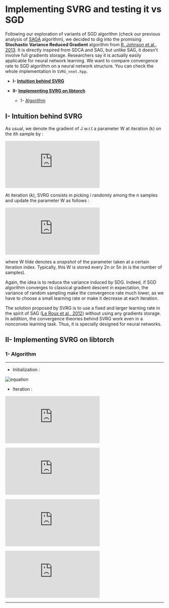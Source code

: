 # Implementing SVRG and testing it vs SGD
Following our exploration of variants of SGD algorithm (check our previous analysis of [SAGA](https://github.com/Djeeb/stage_DL/tree/master/projects_pytorch/SAGA_nnet) algorithm),
we decided to dig into the promising **Stochastic Variance Reduced Gradient** algorithm from [R. Johnson et al., 2013](https://papers.nips.cc/paper/4937-accelerating-stochastic-gradient-descent-using-predictive-variance-reduction.pdf).
It is directly inspired from SDCA and SAG, but unlike SAG, it doesn't involve full gradients storage. Researchers say it is actually easily applicable for neural network learning.
We want to compare convergence rate to SGD algorithm on a neural network structure. 
You can check the whole implementation in `SVRG_nnet.hpp`.

- **I- [ Intuition behind SVRG ](#intuition)**

- **II- [ Implementing SVRG on libtorch ](#implementing)**
	- 1- [Algorithm ](#algorithm)

<a name="intuition"></a>
## I- Intuition behind SVRG

As usual, we denote the gradient of J w.r.t a parameter W at iteration (k) on the ith sample by : 

![equation](https://latex.codecogs.com/png.latex?%5Cdpi%7B150%7D%20dW_%7Bi%7D%5E%7B%28k%29%7D%3A%3D%20%5Cleft%20%28%20%5Cfrac%7B%5Cpartial%20J%7D%7B%5Cpartial%20W%7D%20%5Cright%20%29_%7Bi%7D%5E%7B%28k%29%7D)

At iteration (k), SVRG consists in picking i randomly among the n samples and update the parameter W as follows : 

![equation](https://latex.codecogs.com/png.latex?%5Cdpi%7B150%7D%20W%5E%7B%28k%29%7D%20%3D%20W%5E%7B%28k-1%29%7D%5C%3B%20-%20%5C%3B%20%5Calpha%20%5Cleft%20%28%20dW_%7Bi%7D%5E%7B%28k-1%29%7D-d%5Cwidetilde%7BW%7D_%7Bi%7D%20%5C%3B%20&plus;%20%5C%3B%20%5Cfrac%7B1%7D%7Bn%7D%5Csum_%7Bj%3D1%7D%5E%7Bn%7Dd%5Cwidetilde%7BW%7D_%7Bj%7D%20%5Cright%20%29) 

where W tilde denotes a *snapshot* of the parameter taken at a certain iteration index. Typically, this W is stored every 2n or 5n (n is the number of samples).

Again, the idea is to reduce the variance induced by SDG. Indeed, if SGD algorithm converges to classical gradient descent in expectation, 
the variance of random sampling make the convergence rate much lower, as we have to choose a small learning rate or make it decrease at each iteration.

The solution proposed by SVRG is to use a fixed and larger learning rate in the spirit of SAG ([Le Roux et al., 2012](https://arxiv.org/pdf/1202.6258.pdf)) without using any gradients storage.
In addition, the convergence theories behind SVRG work even in a nonconvex learning task. Thus, it is specially designed for neural networks. 

<a name="implementing"></a>
## II- Implementing SVRG on libtorch

<a name="algorithm"></a>
### 1- Algorithm

________________________________________

- Initialization :

![equation]()

- Iteration :

![equation](https://latex.codecogs.com/png.latex?%5Cdpi%7B120%7D%20%5Cfn_cm%20for%5C%3B%5C%3B%20s%3A%3D1%2C2%2C...%3A)

![equation](https://latex.codecogs.com/png.latex?%5Cdpi%7B120%7D%20%5Cfn_cm%20.%5C%3B%5C%3B%5C%3B%5C%3B%20%5Cwidehat%7BW%7D%3A%3D%5Cwidehat%7BW%7D_%7Bs-1%7D)

![equation](https://latex.codecogs.com/png.latex?%5Cdpi%7B120%7D%20%5Cfn_cm%20.%5C%3B%20%5C%3B%20%5C%3B%20%5C%3B%5C%3B%5C%3B%5C%3B%20%5Cwidehat%7B%5Cmu%7D%3A%3D%5Cfrac%7B1%7D%7Bn%7D%5Csum_%7Bi%3D1%7D%5E%7Bn%7Dd%5Cwidehat%7BW%7D_%7Bi%7D)

![equation](https://latex.codecogs.com/png.latex?%5Cdpi%7B120%7D%20%5Cfn_cm%20.%5C%3B%20%5C%3B%20%5C%3B%20%5C%3B%20%5C%3B%20%5C%3B%20%5C%3B%20W%5E%7B%280%29%7D%3A%3D%5Cwidehat%7BW%7D)
________________________________________
